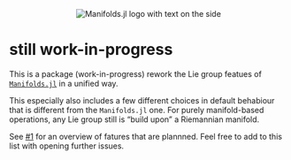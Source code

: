 <div align="center">
    <picture>
        <source media="(prefers-color-scheme: dark)" srcset="https://github.com/JuliaManifolds/Manifolds.jl/raw/master/docs/src/assets/logo_text_readme_dark.png">
      <img alt="Manifolds.jl logo with text on the side" src="https://github.com/JuliaManifolds/Manifolds.jl/raw/master/docs/src/assets/logo_text_readme.png">
    </picture>
</div>


# still work-in-progress

This is a package (work-in-progress) rework the Lie group featues of [`Manifolds.jl`](https://juliamanifolds.github.io/Manifolds.jl/stable/) in a unified way.

This especially also includes a few different choices in default behabiour that
is different from the `Manifolds.jl` one. For purely manifold-based operations, any Lie group still is “build upon” a Riemannian manifold.

See [#1](https://github.com/JuliaManifolds/LieGroups.jl/issues/1) for an overview of fatures that are plannned.
Feel free to add to this list with opening further issues.